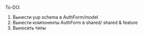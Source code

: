 To-DO:

1. Вынести yup schema в AuthForm/model
2. Вынести компоненты AuthForm в shared/ shared & feature
3. Выносить типы
